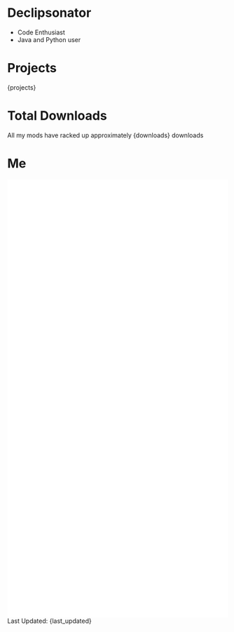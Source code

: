 # Declipsonator
- Code Enthusiast
- Java and Python user
# Projects
{projects}

# Total Downloads
All my mods have racked up approximately {downloads} downloads
# Me
<img align="center" src="/github-metrics.svg" alt="Metrics">
Last Updated: {last_updated}
